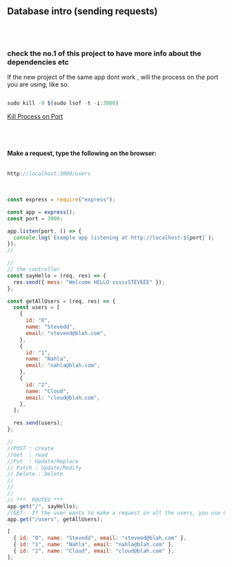 ## Database intro (sending requests)

</br>
</br>

### check the no.1 of this project to have more info about the dependencies etc

<p>If the new project of the same app dont work , will the process on the port you are using, like so:</p>

```javascript

sudo kill -9 $(sudo lsof -t -i:3000)
```

<a href="https://tecadmin.net/kill-process-on-specific-port/" target="_blank"> Kill Process on Port </a>

</br>
</br>

#### Make a request, type the following on the browser:

```javascript

http://localhost:3000/users
```

</br>

```javascript
const express = require("express");

const app = express();
const port = 3000;

app.listen(port, () => {
  console.log(`Example app listening at http://localhost:${port}`);
});
//

//
// the controller
const sayHello = (req, res) => {
  res.send({ mess: "Welcome HELLO sssssSTEVEEE" });
};

const getAllUsers = (req, res) => {
  const users = [
    {
      id: "0",
      name: "Stevedd",
      email: "steveed@blah.com",
    },
    {
      id: "1",
      name: "Nahla",
      email: "nahla@blah.com",
    },
    {
      id: "2",
      name: "Cloud",
      email: "cloud@blah.com",
    },
  ];

  res.send(users);
};

//
//POST : create
//Get  : read
//Put  : Update/Replace
// Patch : Update/Modify
// Delete : Delete
//
//
//
// ***  ROUTES ***
app.get("/", sayHello);
//GET:  If the user wants to make a request on all the users, you use GET
app.get("/users", getAllUsers);
```

```javascript
[
  { id: "0", name: "Stevedd", email: "steveed@blah.com" },
  { id: "1", name: "Nahla", email: "nahla@blah.com" },
  { id: "2", name: "Cloud", email: "cloud@blah.com" },
];
```
